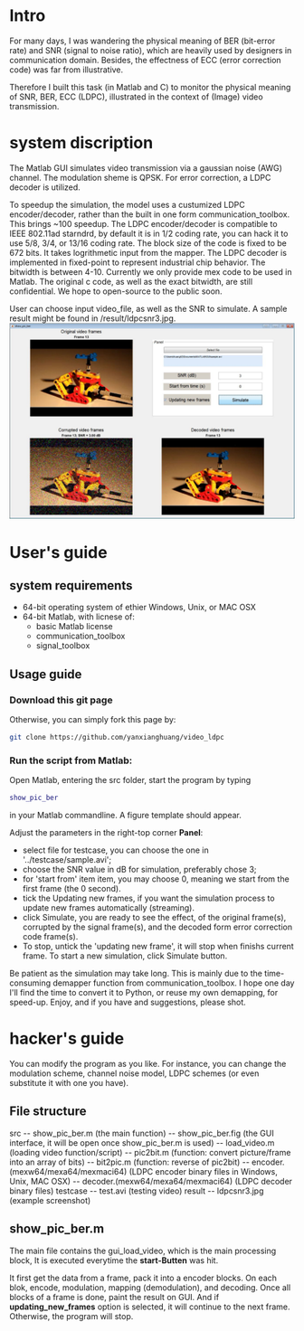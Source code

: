 # Intro
For many days, I was wandering the physical meaning of BER (bit-error rate) and SNR (signal to noise ratio), which are heavily used by designers in communication domain. Besides, the effectness of ECC (error correction code) was far from illustrative.

Therefore I built this task (in Matlab and C) to monitor the physical meaning of SNR, BER, ECC (LDPC), illustrated in the context of (Image) video transmission.


# system discription
The Matlab GUI simulates video transmission via a gaussian noise (AWG) channel. The modulation sheme is QPSK. For error correction, a LDPC decoder is utilized.

To speedup the simulation, the model uses a custumized LDPC encoder/decoder, rather than the built in one form communication_toolbox. This brings ~100 speedup. The LDPC encoder/decoder is compatible to IEEE 802.11ad starndrd, by default it is in 1/2 coding rate, you can hack it to use 5/8, 3/4, or 13/16 coding rate. The block size of the code is fixed to be 672 bits. It takes logrithmetic input from the mapper. The LDPC decoder is implemented in fixed-point to represent industrial chip behavior. The bitwidth is between 4-10. Currently we only provide mex code to be used in Matlab. The original c code, as well as the exact bitwidth, are still confidential. We hope to open-source to the public soon.

User can choose input video_file, as well as the SNR to simulate. A sample result might be found in /result/ldpcsnr3.jpg.
![Example simulation result](/result/ldpcsnr3.jpg)






# User's guide

## system requirements
* 64-bit operating system of ethier Windows, Unix, or MAC OSX
* 64-bit Matlab, with licnese of:
  * basic Matlab license
  * communication_toolbox
  * signal_toolbox

## Usage guide
### Download this git page
Otherwise, you can simply fork this page by:
```bash
git clone https://github.com/yanxianghuang/video_ldpc
```
### Run the script from Matlab:
Open Matlab, entering the src folder, start the program by typing
```Matlab
show_pic_ber
```
in your Matlab commandline. A figure template should appear.

Adjust the parameters in the right-top corner __Panel__:
* select file for testcase, you can choose the one in '../testcase/sample.avi';
* choose the SNR value in dB for simulation, preferably chose 3;
* for 'start from' item item, you may choose 0, meaning we start from the first frame (the 0 second).
* tick the Updating new frames, if you want the simulation process to update new frames automatically (streaming).
* click Simulate, you are ready to see the effect, of the original frame(s), corrupted by the signal frame(s), and the decoded form error correction code frame(s).
*  To stop, untick the 'updating new frame', it will stop when finishs current frame. To start a new simulation, click Simulate button.

Be patient as the simulation may take long. This is mainly due to the time-consuming demapper function from communication_toolbox. I hope one day I'll find the time to convert it to Python, or reuse my own demapping, for speed-up.
Enjoy, and if you have and suggestions, please shot.








# hacker's guide

You can modify the program as you like. For instance, you can change the modulation scheme, channel noise model, LDPC schemes (or even substitute it with one you have).

## File structure

src
-- show_pic_ber.m (the main function)
-- show_pic_ber.fig (the GUI interface, it will be open once show_pic_ber.m is used)
-- load_video.m (loading video function/script)
-- pic2bit.m (function: convert picture/frame into an array of bits)
-- bit2pic.m (function: reverse of pic2bit)
-- encoder.(mexw64/mexa64/mexmaci64) (LDPC encoder binary files in Windows, Unix, MAC OSX)
-- decoder.(mexw64/mexa64/mexmaci64) (LDPC decoder binary files)
testcase
-- test.avi (testing video)
result
-- ldpcsnr3.jpg (example screenshot)

## show_pic_ber.m
The main file contains the gui_load_video, which is the main processing block, It is executed everytime the __start-Butten__ was hit.

It first get the data from a frame, pack it into a encoder blocks. On each blok, encode, modulation, mapping (demodulation), and decoding. Once all blocks of a frame is done, paint the result on GUI. And if __updating_new_frames__ option is selected, it will continue to the next frame. Otherwise, the program will stop.
